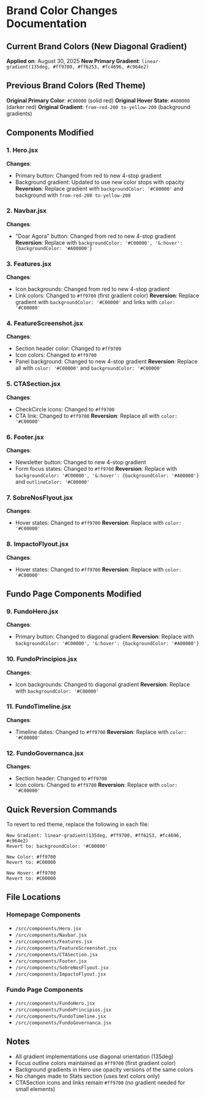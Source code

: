 # Brand Color Changes Documentation

## Current Brand Colors (New Diagonal Gradient)
**Applied on**: August 30, 2025
**New Primary Gradient**: `linear-gradient(135deg, #ff9700, #ff6253, #fc4696, #c964e2)`

## Previous Brand Colors (Red Theme)
**Original Primary Color**: `#C00000` (solid red)
**Original Hover State**: `#A00000` (darker red)
**Original Gradient**: `from-red-200 to-yellow-200` (background gradients)

## Components Modified

### 1. Hero.jsx
**Changes**:
- Primary button: Changed from red to new 4-stop gradient
- Background gradient: Updated to use new color stops with opacity
**Reversion**: Replace gradient with `backgroundColor: '#C00000'` and background with `from-red-200 to-yellow-200`

### 2. Navbar.jsx  
**Changes**:
- "Doar Agora" button: Changed from red to new 4-stop gradient
**Reversion**: Replace with `backgroundColor: '#C00000', '&:hover': {backgroundColor: '#A00000'}`

### 3. Features.jsx
**Changes**:
- Icon backgrounds: Changed from red to new 4-stop gradient
- Link colors: Changed to `#ff9700` (first gradient color)
**Reversion**: Replace gradient with `backgroundColor: '#C00000'` and links with `color: '#C00000'`

### 4. FeatureScreenshot.jsx
**Changes**:
- Section header color: Changed to `#ff9700`
- Icon colors: Changed to `#ff9700`
- Panel background: Changed to new 4-stop gradient
**Reversion**: Replace all with `color: '#C00000'` and `backgroundColor: '#C00000'`

### 5. CTASection.jsx
**Changes**:
- CheckCircle icons: Changed to `#ff9700`
- CTA link: Changed to `#ff9700`
**Reversion**: Replace all with `color: '#C00000'`

### 6. Footer.jsx
**Changes**:
- Newsletter button: Changed to new 4-stop gradient
- Form focus states: Changed to `#ff9700`
**Reversion**: Replace with `backgroundColor: '#C00000', '&:hover': {backgroundColor: '#A00000'}` and `outlineColor: '#C00000'`

### 7. SobreNosFlyout.jsx
**Changes**:
- Hover states: Changed to `#ff9700`
**Reversion**: Replace with `color: '#C00000'`

### 8. ImpactoFlyout.jsx
**Changes**:
- Hover states: Changed to `#ff9700`
**Reversion**: Replace with `color: '#C00000'`

## Fundo Page Components Modified

### 9. FundoHero.jsx
**Changes**:
- Primary button: Changed to diagonal gradient
**Reversion**: Replace with `backgroundColor: '#C00000', '&:hover': {backgroundColor: '#A00000'}`

### 10. FundoPrincipios.jsx
**Changes**:
- Icon backgrounds: Changed to diagonal gradient
**Reversion**: Replace with `backgroundColor: '#C00000'`

### 11. FundoTimeline.jsx
**Changes**:
- Timeline dates: Changed to `#ff9700`
**Reversion**: Replace with `color: '#C00000'`

### 12. FundoGovernanca.jsx
**Changes**:
- Section header: Changed to `#ff9700`
- Icon colors: Changed to `#ff9700`
**Reversion**: Replace with `color: '#C00000'`

## Quick Reversion Commands

To revert to red theme, replace the following in each file:

```
New Gradient: linear-gradient(135deg, #ff9700, #ff6253, #fc4696, #c964e2)
Revert to: backgroundColor: '#C00000'

New Color: #ff9700
Revert to: #C00000

New Hover: #ff9700  
Revert to: #C00000
```

## File Locations

### Homepage Components
- `/src/components/Hero.jsx`
- `/src/components/Navbar.jsx`
- `/src/components/Features.jsx`
- `/src/components/FeatureScreenshot.jsx`
- `/src/components/CTASection.jsx`
- `/src/components/Footer.jsx`
- `/src/components/SobreNosFlyout.jsx`
- `/src/components/ImpactoFlyout.jsx`

### Fundo Page Components
- `/src/components/FundoHero.jsx`
- `/src/components/FundoPrincipios.jsx`
- `/src/components/FundoTimeline.jsx`
- `/src/components/FundoGovernanca.jsx`

## Notes
- All gradient implementations use diagonal orientation (135deg)
- Focus outline colors maintained as `#ff9700` (first gradient color)
- Background gradients in Hero use opacity versions of the same colors
- No changes made to Stats section (uses text colors only)
- CTASection icons and links remain `#ff9700` (no gradient needed for small elements)